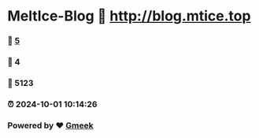 # MeltIce-Blog :link: http://blog.mtice.top 
### :page_facing_up: [5](http://blog.mtice.top/tag.html) 
### :speech_balloon: 4 
### :hibiscus: 5123 
### :alarm_clock: 2024-10-01 10:14:26 
### Powered by :heart: [Gmeek](https://github.com/Meekdai/Gmeek)
